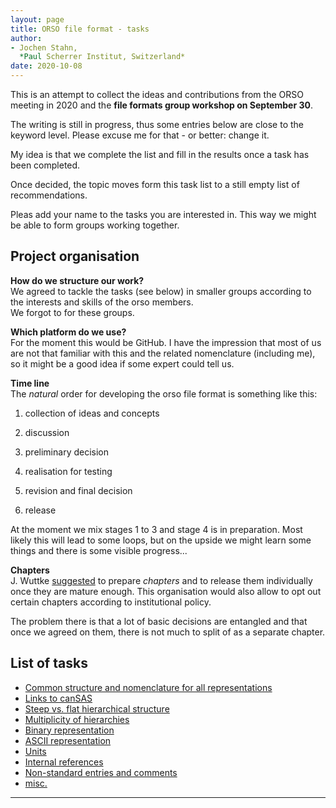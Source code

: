 ```yaml
---
layout: page
title: ORSO file format - tasks
author:
- Jochen Stahn,  
  *Paul Scherrer Institut, Switzerland*
date: 2020-10-08
---
```


This is an attempt to collect the ideas and contributions from the ORSO meeting
in 2020 and the **file formats group workshop on September 30**.

The writing is still in progress, thus some entries below are close to the
keyword level. Please excuse me for that - or better: change it.

My idea is that we complete the list and fill in the results once a task
has been completed. 

Once decided, the topic moves form this task list to a still empty
list of recommendations.

Pleas add your name to the tasks you are interested in. This way
we might be able to form groups working together.

## Project organisation

**How do we structure our work?**   
We agreed to tackle the tasks (see below) in smaller groups according to
the interests and skills of the orso members.   
We forgot to for these groups.

**Which platform do we use?**   
For the moment this would be GitHub. I have the impression that 
most of us are not that familiar with this and the related nomenclature
(including me), so it might be a good idea if some expert could tell us.

**Time line**   
The *natural* order for developing the orso file format is something like 
this:

1. collection of ideas and concepts

2. discussion

3. preliminary decision

4. realisation for testing

5. revision and final decision

6. release

At the moment we mix stages 1 to 3 and stage 4 is in preparation.
Most likely this will lead to some loops, but on the upside we 
might learn some things and there is some visible progress...

**Chapters**   
J. Wuttke [suggested](https://github.com/jwuttke/file_format/blob/master/current_discussion/process.md)
to prepare *chapters* and to release them
individually once they are mature enough. This organisation
would also allow to opt out certain chapters according to 
institutional policy.

The problem there is that a lot of basic decisions are 
entangled and that once we agreed on them, there is not much
to split of as a separate chapter.


## List of tasks

* [Common structure and nomenclature for all representations](common-structure.md)
* [Links to canSAS](link-to-cansas.md)
* [Steep vs. flat hierarchical structure](steep-vs-flat.md)
* [Multiplicity of hierarchies](multiplicity.md)
* [Binary representation](binary-representation.md)
* [ASCII representation](ascii-representation.md)
* [Units](units.md)
* [Internal references](internal-references.md)
* [Non-standard entries and comments](non-standard-entries.md)
* [misc.](misc.md)

---

 
  

